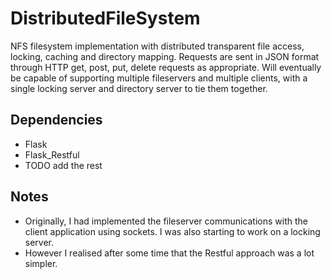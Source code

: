 # DistributedFileSystem
NFS filesystem implementation with distributed transparent file access, locking, caching and directory mapping.
Requests are sent in JSON format through HTTP get, post, put, delete requests as appropriate.
Will eventually be capable of supporting multiple fileservers and multiple clients, with a single locking server and directory server to tie them together.

## Dependencies
* Flask
* Flask_Restful
* TODO add the rest

## Notes
* Originally, I had implemented the fileserver communications with the client application using sockets. I was also starting to work on a locking server.
* However I realised after some time that the Restful approach was a lot simpler.
